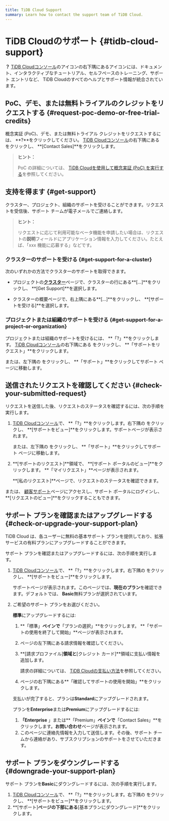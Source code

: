 ```yaml
---
title: TiDB Cloud Support
summary: Learn how to contact the support team of TiDB Cloud.
---
```


# TiDB Cloudのサポート {#tidb-cloud-support}

**？** [TiDB Cloudコンソール](https://tidbcloud.com/)のアイコンの右下隅にあるアイコンには、ドキュメント、インタラクティブなチュートリアル、セルフペースのトレーニング、サポート エントリなど、 TiDB Cloudのすべてのヘルプとサポート情報が統合されています。

## PoC、デモ、または無料トライアルのクレジットをリクエストする {#request-poc-demo-or-free-trial-credits}

概念実証 (PoC)、デモ、または無料トライアル クレジットをリクエストするには、 **?**をクリックしてください。 [TiDB Cloudコンソール](https://tidbcloud.com/)の右下隅にある をクリックし、 **[Contact Sales]**をクリックします。

> **ヒント：**
>
> PoC の詳細については、 [TiDB Cloudを使用して概念実証 (PoC) を実行する](/tidb-cloud/tidb-cloud-poc.md)を参照してください。

## 支持を得ます {#get-support}

クラスター、プロジェクト、組織のサポートを受けることができます。リクエストを受信後、サポート チームが電子メールでご連絡します。

> **ヒント：**
>
> リクエストに応じて利用可能なベータ機能を申請したい場合は、リクエストの**説明**フィールドにアプリケーション情報を入力してください。たとえば、「xxx 機能に応募する」などです。

### クラスターのサポートを受ける {#get-support-for-a-cluster}

次のいずれかの方法でクラスターのサポートを取得できます。

-   プロジェクトの[**クラスター**](https://tidbcloud.com/console/clusters)ページで、クラスターの行にある**[...]**をクリックし、 **[Get Support]**を選択します。

-   クラスターの概要ページで、右上隅にある**[...]**をクリックし、 **[サポートを受ける]**を選択します。

### プロジェクトまたは組織のサポートを受ける {#get-support-for-a-project-or-organization}

プロジェクトまたは組織のサポートを受けるには、 **「?」**をクリックします。 [TiDB Cloudコンソール](https://tidbcloud.com/)の右下隅にある をクリックし、 **「サポートをリクエスト」**をクリックします。

または、<mdsvgicon name="icon-top-organization">左下隅の をクリックし、 **「サポート」**をクリックしてサポート ページに移動します。</mdsvgicon>

## 送信されたリクエストを確認してください {#check-your-submitted-request}

リクエストを送信した後、リクエストのステータスを確認するには、次の手順を実行します。

1.  [TiDB Cloudコンソール](https://tidbcloud.com/)で、 **「?」**をクリックします。右下隅の をクリックし、 **[サポートをビュー]**をクリックします。サポートページが表示されます。

    または、<mdsvgicon name="icon-top-organization">左下隅の をクリックし、 **「サポート」**をクリックしてサポート ページに移動します。</mdsvgicon>

2.  **[サポートのリクエスト]**領域で、 **[サポート ポータルのビュー]**をクリックします。 **「マイリクエスト」**ページが表示されます。

    **[私のリクエスト]**ページで、リクエストのステータスを確認できます。

または、 [顧客サポート](https://support.pingcap.com/hc/en-us)ページにアクセスし、サポート ポータルにログインし、 **[リクエストのビュー]**をクリックすることもできます。

## サポート プランを確認またはアップグレードする {#check-or-upgrade-your-support-plan}

TiDB Cloud は、各ユーザーに無料の基本サポート プランを提供しており、拡張サービスの有料プランにアップグレードすることができます。

サポート プランを確認またはアップグレードするには、次の手順を実行します。

1.  [TiDB Cloudコンソール](https://tidbcloud.com/)で、 **「?」**をクリックします。右下隅の をクリックし、 **[サポートをビュー]**をクリックします。

    サポートページが表示されます。このページでは、**現在のプラン**を確認できます。デフォルトでは、 **Basic**無料プランが選択されています。

2.  ご希望のサポート プランをお選びください。

    <SimpleTab>
     <div label="Upgrade to Standard">

    **標準**にアップグレードするには:

    1.  **「標準」**ペインで**「プランの選択」**をクリックします。 **「サポートの使用を終了して開始」**ページが表示されます。

    2.  ページの左下隅にある請求情報を確認してください。

    3.  **[請求プロファイル]**領域と**[クレジット カード]**領域に支払い情報を追加します。

        請求の詳細については、 [TiDB Cloudの支払い方法](/tidb-cloud/tidb-cloud-billing.md#payment-method)を参照してください。

    4.  ページの右下隅にある**「確認してサポートの使用を開始」**をクリックします。

    支払いが完了すると、プランは**Standard**にアップグレードされます。

    </div>
     <div label="Upgrade to Enterprise or Premium">

    プランを**Enterprise**または**Premium**にアップグレードするには:

    1.  **「Enterprise** 」または**「Premium」**ペインで**「Contact Sales」**をクリックします。**お問い合わせ**ページが表示されます。
    2.  このページに連絡先情報を入力して送信します。その後、サポート チームから連絡があり、サブスクリプションのサポートをさせていただきます。

    </div>
     </SimpleTab>

## サポート プランをダウングレードする {#downgrade-your-support-plan}

サポート プランを**Basic**にダウングレードするには、次の手順を実行します。

1.  [TiDB Cloudコンソール](https://tidbcloud.com/)で、 **「?」**をクリックします。右下隅の をクリックし、 **[サポートをビュー]**をクリックします。
2.  **[サポート]**ページの下部にある**[基本プランにダウングレード]**をクリックします。
